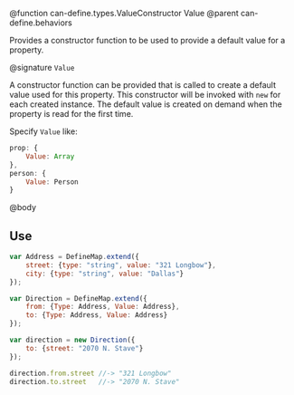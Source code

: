 @function can-define.types.ValueConstructor Value
@parent can-define.behaviors

Provides a constructor function to be used to provide a default value for a property.  

@signature `Value`

A constructor function can be provided that is called to create a default value used for this property.
This constructor will be invoked with `new` for each created instance. The default
value is created on demand when the property is read for the first time.

Specify `Value` like:

```js
prop: {
    Value: Array
},
person: {
	Value: Person
}
```

@body

## Use

```js
var Address = DefineMap.extend({
    street: {type: "string", value: "321 Longbow"},
    city: {type: "string", value: "Dallas"}
});

var Direction = DefineMap.extend({
    from: {Type: Address, Value: Address},
    to: {Type: Address, Value: Address}
});

var direction = new Direction({
    to: {street: "2070 N. Stave"}
});

direction.from.street //-> "321 Longbow"
direction.to.street   //-> "2070 N. Stave"
```
